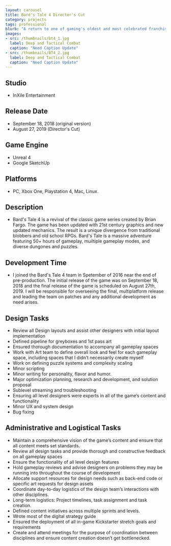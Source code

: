 ```yaml
---
layout: carousel
title: Bard's Tale 4 Director's Cut
category: projects
tags: professional
blurb: "A return to one of gaming's oldest and most celebrated franchises."
images:
- src: /thumbnails/bt4_1.jpg
  label: Deep and Tactical Combat
  caption: "Need Caption Update"
- src: /thumbnails/BT4_2.jpg
  label: Deep and Tactical Combat
  caption: "Need Caption Update"
---
```



## Studio
- InXile Entertainment

## Release Date
- September 18, 2018 (original version)
- August 27, 2019 (Director's Cut)

## Game Engine
- Unreal 4
- Google SketchUp

## Platforms
- PC, Xbox One, Playstation 4, Mac, Linux.

## Description
- Bard's Tale 4 is a revival of the classic game series created by Brian Fargo. The game has been updated with 21st century graphics and new updated mechanics. The result is a unique divergence from traditional blobbers and old school RPGs. Bard's Tale is a massive adventure featuring 50+ hours of gameplay, muiltiple gameplay modes, and diverse dungones and puzzles.

## Development Time
- I joined the Bard's Tale 4 team in Spetember of 2016 near the end of pre-production. The initial release of the game was on September 18, 2018 and the final release of the game is scheduled on August 27th, 2019. I will be responsible for overseeing the final, multiplatform release and leading the team on patches and any additional development as need arises. 

## Design Tasks
- Review all Design layouts and assist other designers with initial layout implementation
- Defined pipeline for greyboxes and 1st pass art
- Ensured thorough documentation to accompany all gameplay spaces
- Work with Art team to define overall look and feel for each gameplay space, including spaces that I didn’t necessarily create myself
- Work on defining puzzle systems and complexity scaling
- Minor scripting
- Minor writing for personality, flavor and humor.
- Major optimization planning, research and development, and solution proposal
- Sublevel streaming and troubleshooting
- Ensuring all level designers were experts in all of the game’s content and functionality
- Minor UX and system design
- Bug fixing

## Administrative and Logistical Tasks
- Maintain a comprehensive vision of the game’s content and ensure that all content meets set standards.
- Review all design tasks and provide thorough and constructive feedback on all gameplay spaces
- Ensure the functionality of all level design features
- Hold gameplay reviews and advise designers on problems they may be running into throughout the course of development
- Allocate support resources for design needs such as back-end code or specific art requests for design assets
- Coordinate day-to-day logistics of the design team’s interactions with other disciplines.
- Long-term logistics: Project timelines, task assignment and task creation.
- Defined content initiatives across multiple sprints and levels.
- Wrote most of the digital strategy guide
- Ensured the deployment of all in-game Kickstarter stretch goals and requirements
- Create and attend meetings for the purpose of coordination between disciplines and ensure content creation doesn’t get bottlenecked.
